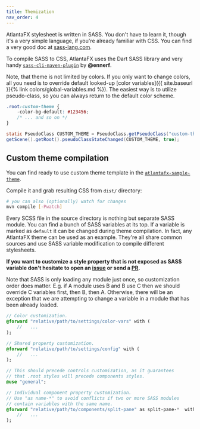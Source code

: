 ```yaml
---
title: Themization
nav_order: 4
---
```


AtlantaFX stylesheet is written in SASS. You don't have to learn it, though it's a very simple language, if you're already familiar with CSS. You can find a very good doc at [sass-lang.com](https://sass-lang.com/documentation/).

To compile SASS to CSS, AtlantaFX uses the Dart SASS library and very handy [`sass-cli-maven-plugin`](https://github.com/HebiRobotics/sass-cli-maven-plugin) by **@ennerf**.

Note, that theme is not limited by colors. If you only want to change colors, all you need is to override default looked-up [color variables]({{ site.baseurl }}{% link colors/global-variables.md %}). The easiest way is to utilize pseudo-class, so you can always return to the default color scheme.

```css
.root:custom-theme {
    -color-bg-default: #123456;
    /* ... and so on */
}
```

```java
static PseudoClass CUSTOM_THEME = PseudoClass.getPseudoClass("custom-theme");
getScene().getRoot().pseudoClassStateChanged(CUSTOM_THEME, true);
```

## Custom theme compilation

You can find ready to use custom theme template in the [`atlantafx-sample-theme`](https://github.com/mkpaz/atlantafx-sample-theme).

Compile it and grab resulting CSS from `dist/` directory:

```sh
# you can also (optionally) watch for changes
mvn compile [-Pwatch]
```

Every SCSS file in the source directory is nothing but separate SASS module. You can find a bunch of SASS variables at its top. If a variable is marked as `default` it can be changed during theme compilation. In fact, any AtlantaFX theme can be used as an example. They're all share common sources and use SASS variable modification to compile different stylesheets.

**If you want to customize a style property that is not exposed as SASS variable don't hesitate to open an [issue](https://github.com/mkpaz/atlantafx/issues) or send a [PR](https://github.com/mkpaz/atlantafx/pulls).**

Note that SASS is only loading any module just once, so customization order does matter. E.g. if A module uses B and B use C then we should override C variables first, then B, then A. Otherwise, there will be an exception that we are attempting to change a variable in a module that has been already loaded.

```sass
// Color customization.
@forward "relative/path/to/settings/color-vars" with (
    //   ...
);

// Shared property customization.
@forward "relative/path/to/settings/config" with (
    //   ...
);

// This should precede controls customization, as it guarantees
// that .root styles will precede components styles.
@use "general";

// Individual component property customization.
// Use "as name-*" to avoid conflicts if two or more SASS modules
// contain variables with the same name.
@forward "relative/path/to/components/split-pane" as split-pane-*  with (
    //   ...
);
```
